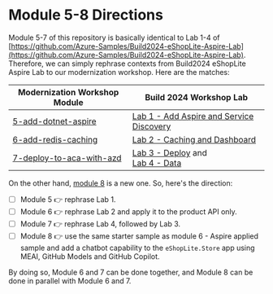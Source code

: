 # Module 5-8 Directions

Module 5-7 of this repository is basically identical to Lab 1-4 of [https://github.com/Azure-Samples/Build2024-eShopLite-Aspire-Lab](https://github.com/Azure-Samples/Build2024-eShopLite-Aspire-Lab). Therefore, we can simply rephrase contexts from Build2024 eShopLite Aspire Lab to our modernization workshop. Here are the matches:

| Modernization Workshop Module | Build 2024 Workshop Lab |
|-------------------------------|-------------------------|
| [5-add-dotnet-aspire](./5-add-dotnet-aspire/README.md) | [Lab 1 - Add Aspire and Service Discovery](https://github.com/Azure-Samples/Build2024-eShopLite-Aspire-Lab/tree/main/Labs/Lab%201%20-%20Add%20Aspire%20and%20Service%20Discovery) |
| [6-add-redis-caching](./6-add-redis-caching/README.md) | [Lab 2 - Caching and Dashboard](https://github.com/Azure-Samples/Build2024-eShopLite-Aspire-Lab/tree/main/Labs/Lab%202%20-%20Caching%20and%20Dashboard) |
| [7-deploy-to-aca-with-azd](./7-deploy-to-aca-with-azd/README.md) | [Lab 3 - Deploy](https://github.com/Azure-Samples/Build2024-eShopLite-Aspire-Lab/tree/main/Labs/Lab%203%20-%20Deploy) and<br>[Lab 4 - Data](https://github.com/Azure-Samples/Build2024-eShopLite-Aspire-Lab/tree/main/Labs/Lab%204%20-%20Data) |

On the other hand, [module 8](./8-add-ai-capabilities/README.md) is a new one. So, here's the direction:

- [ ] Module 5 👉 rephrase Lab 1.
- [ ] Module 6 👉 rephrase Lab 2 and apply it to the product API only.
- [ ] Module 7 👉 rephrase Lab 4, followed by Lab 3.
- [ ] Module 8 👉 use the same starter sample as module 6 - Aspire applied sample and add a chatbot capability to the `eShopLite.Store` app using MEAI, GitHub Models and GitHub Copilot.

By doing so, Module 6 and 7 can be done together, and Module 8 can be done in parallel with Module 6 and 7.
